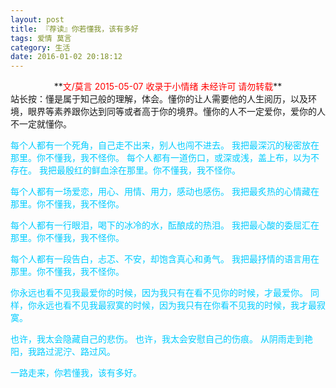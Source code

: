 ```yaml
---
layout: post
title: 『荐读』你若懂我，该有多好
tags: 爱情 莫言
category: 生活
date: 2016-01-02 20:18:12
---
```


<center>**<span style="color: red;">文/莫言 2015-05-07 收录于小情绪 未经许可 请勿转载</span>**</center>
站长按：懂是属于知己般的理解，体会。懂你的让人需要他的人生阅历，以及环境，眼界等素养跟你达到同等或者高于你的境界。懂你的人不一定爱你，爱你的人不一定就懂你。

<span style="color: #00ccff;">每个人都有一个死角，自己走不出来，别人也闯不进去。</span>
<span style="color: #00ccff;"> 我把最深沉的秘密放在那里。你不懂我，我不怪你。</span>
<span style="color: #00ccff;"> 每个人都有一道伤口，或深或浅，盖上布，以为不存在。</span>
<span style="color: #00ccff;"> 我把最殷红的鲜血涂在那里。你不懂我，我不怪你。</span>

<span style="color: #00ccff;">每个人都有一场爱恋，用心、用情、用力，感动也感伤。</span>
<span style="color: #00ccff;"> 我把最炙热的心情藏在那里。你不懂我，我不怪你。</span>

<span style="color: #00ccff;">每个人都有一行眼泪，喝下的冰冷的水，酝酿成的热泪。</span>
<span style="color: #00ccff;"> 我把最心酸的委屈汇在那里。你不懂我，我不怪你。</span>

<span style="color: #00ccff;">每个人都有一段告白，忐忑、不安，却饱含真心和勇气。</span>
<span style="color: #00ccff;"> 我把最抒情的语言用在那里。你不懂我，我不怪你。</span>

<span style="color: #00ccff;">你永远也看不见我最爱你的时候，因为我只有在看不见你的时候，才最爱你。</span>
<span style="color: #00ccff;"> 同样，你永远也看不见我最寂寞的时候，因为我只有在你看不见我的时候，我才最寂寞。</span>

<span style="color: #00ccff;">也许，我太会隐藏自己的悲伤。</span>
<span style="color: #00ccff;"> 也许，我太会安慰自己的伤痕。</span>
<span style="color: #00ccff;"> 从阴雨走到艳阳，我路过泥泞、路过风。</span>

<span style="color: #00ccff;">一路走来，你若懂我，该有多好。</span>